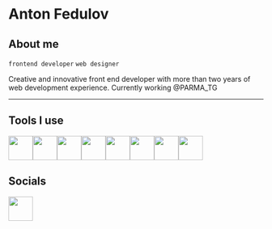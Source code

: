 # Anton Fedulov 

## About me
`frontend developer` `web designer`

Creative and innovative front end developer with more than two years of web development experience. 
Currently working @PARMA_TG

---
## Tools I use

<div style="display: flex">
    <img width="48px" src="https://cdn.jsdelivr.net/gh/devicons/devicon/icons/react/react-original.svg" /> 
    <img width="48px" src="https://cdn.jsdelivr.net/gh/devicons/devicon/icons/angularjs/angularjs-plain.svg" />
    <img width="48px" src="https://cdn.jsdelivr.net/gh/devicons/devicon/icons/nextjs/nextjs-original.svg" />          
    <img width="48px" src="https://cdn.jsdelivr.net/gh/devicons/devicon/icons/typescript/typescript-plain.svg" />
    <img width="48px" src="https://cdn.jsdelivr.net/gh/devicons/devicon/icons/webpack/webpack-plain.svg" />
    <img width="48px" src="https://cdn.jsdelivr.net/gh/devicons/devicon/icons/jest/jest-plain.svg" />
    <img width="48px" src="https://cdn.jsdelivr.net/gh/devicons/devicon/icons/figma/figma-original.svg" />
    <img width="48px" src="https://cdn.jsdelivr.net/gh/devicons/devicon/icons/tailwindcss/tailwindcss-plain.svg" />
</div>

## Socials


<a href="https://www.linkedin.com/in/fedulov/"><img width="48px" src="https://cdn.jsdelivr.net/gh/devicons/devicon/icons/linkedin/linkedin-original.svg" /></a>

<!--
**fed-a/fed-a** is a ✨ _special_ ✨ repository because its `README.md` (this file) appears on your GitHub profile.

Here are some ideas to get you started:

- 🔭 I’m currently working on ...
- 🌱 I’m currently learning ...
- 👯 I’m looking to collaborate on ...
- 🤔 I’m looking for help with ...
- 💬 Ask me about ...
- 📫 How to reach me: ...
- 😄 Pronouns: ...
- ⚡ Fun fact: ...
-->
